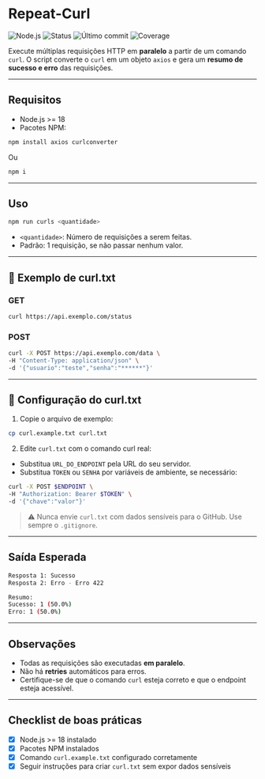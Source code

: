 # Repeat-Curl
![Node.js](https://img.shields.io/badge/node-%3E=18-brightgreen)
![Status](https://img.shields.io/badge/status-ready-brightgreen)
![Último commit](https://img.shields.io/github/last-commit/BeatrizPedrosa/Repeat-Curl)
![Coverage](https://img.shields.io/codecov/c/github/BeatrizPedrosa/Repeat-Curl)

Execute múltiplas requisições HTTP em **paralelo** a partir de um comando `curl`. O script converte o `curl` em um objeto `axios` e gera um **resumo de sucesso e erro** das requisições.

---

## Requisitos

- Node.js >= 18  
- Pacotes NPM:

```bash
npm install axios curlconverter
```
Ou
```bash
npm i
```
---

## Uso

```bash
npm run curls <quantidade>
```

- `<quantidade>`: Número de requisições a serem feitas.  
- Padrão: 1 requisição, se não passar nenhum valor.

---

## 📝 Exemplo de curl.txt

### GET
```bash
curl https://api.exemplo.com/status
```

### POST
```bash
curl -X POST https://api.exemplo.com/data \
-H "Content-Type: application/json" \
-d '{"usuario":"teste","senha":"******"}'
```

---

## 🔐 Configuração do curl.txt

1. Copie o arquivo de exemplo:
```bash
cp curl.example.txt curl.txt
```
2. Edite `curl.txt` com o comando curl real:
- Substitua `URL_DO_ENDPOINT` pela URL do seu servidor.
- Substitua `TOKEN` ou `SENHA` por variáveis de ambiente, se necessário:
```bash
curl -X POST $ENDPOINT \
-H "Authorization: Bearer $TOKEN" \
-d '{"chave":"valor"}'
```
> ⚠️ Nunca envie `curl.txt` com dados sensíveis para o GitHub. Use sempre o `.gitignore`.

---

## Saída Esperada

```bash
Resposta 1: Sucesso
Resposta 2: Erro - Erro 422

Resumo:
Sucesso: 1 (50.0%)
Erro: 1 (50.0%)
```

---

## Observações

- Todas as requisições são executadas **em paralelo**.  
- Não há **retries** automáticos para erros.  
- Certifique-se de que o comando `curl` esteja correto e que o endpoint esteja acessível.

---

## Checklist de boas práticas

- [x] Node.js >= 18 instalado
- [x] Pacotes NPM instalados
- [x] Comando `curl.example.txt` configurado corretamente
- [x] Seguir instruções para criar `curl.txt` sem expor dados sensíveis
